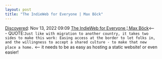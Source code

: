 ```yaml
---
layout: post
title: "The IndieWeb for Everyone | Max Böck"
---
```

[Discovered](http://rolandtanglao.com/2020/07/29/p1-blogthis-checkvist-list-links-to-blog/): Nov 13, 2022 09:09 [The IndieWeb for Everyone ¦ Max Böck](https://mxb.dev/blog/the-indieweb-for-everyone/)<--- QUOTE:`Just like with migration to another country, it takes two sides to make this work: Easing access at the border to let folks in, and the willingness to accept a shared culture - to make that new place a home.` <-- it needs to be as easy as hosting a static website! or even easier!
